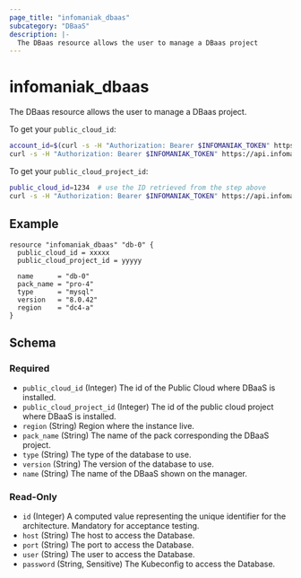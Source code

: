```yaml
---
page_title: "infomaniak_dbaas"
subcategory: "DBaaS"
description: |-
  The DBaas resource allows the user to manage a DBaas project
---
```


# infomaniak_dbaas

The DBaas resource allows the user to manage a DBaas project.

To get your `public_cloud_id`:
```sh
account_id=$(curl -s -H "Authorization: Bearer $INFOMANIAK_TOKEN" https://api.infomaniak.com/2/profile | jq '.data.preferences.account.current_account_id')
curl -s -H "Authorization: Bearer $INFOMANIAK_TOKEN" https://api.infomaniak.com/1/public_clouds?account_id=$account_id | jq '.data[] | {"name": .customer_name, "cloud_id": .id}'
```

To get your `public_cloud_project_id`:
```sh
public_cloud_id=1234  # use the ID retrieved from the step above
curl -s -H "Authorization: Bearer $INFOMANIAK_TOKEN" https://api.infomaniak.com/1/public_clouds/$public_cloud_id/projects | jq '.data[] | {"name": .name, "project_id": .public_cloud_project_id}'
```

## Example

```hcl
resource "infomaniak_dbaas" "db-0" {
  public_cloud_id = xxxxx
  public_cloud_project_id = yyyyy
  
  name      = "db-0"
  pack_name = "pro-4"
  type      = "mysql"
  version   = "8.0.42"
  region    = "dc4-a"
}
```

## Schema

### Required

- `public_cloud_id` (Integer) The id of the Public Cloud where DBaaS is installed.
- `public_cloud_project_id` (Integer) The id of the public cloud project where DBaaS is installed.
- `region` (String) Region where the instance live.
- `pack_name` (String) The name of the pack corresponding the DBaaS project.
- `type` (String) The type of the database to use.
- `version` (String) The version of the database to use.
- `name` (String) The name of the DBaaS shown on the manager.

### Read-Only

- `id` (Integer) A computed value representing the unique identifier for the architecture. Mandatory for acceptance testing.
- `host` (String) The host to access the Database.
- `port` (String) The port to access the Database.
- `user` (String) The user to access the Database.
- `password` (String, Sensitive) The Kubeconfig to access the Database.
